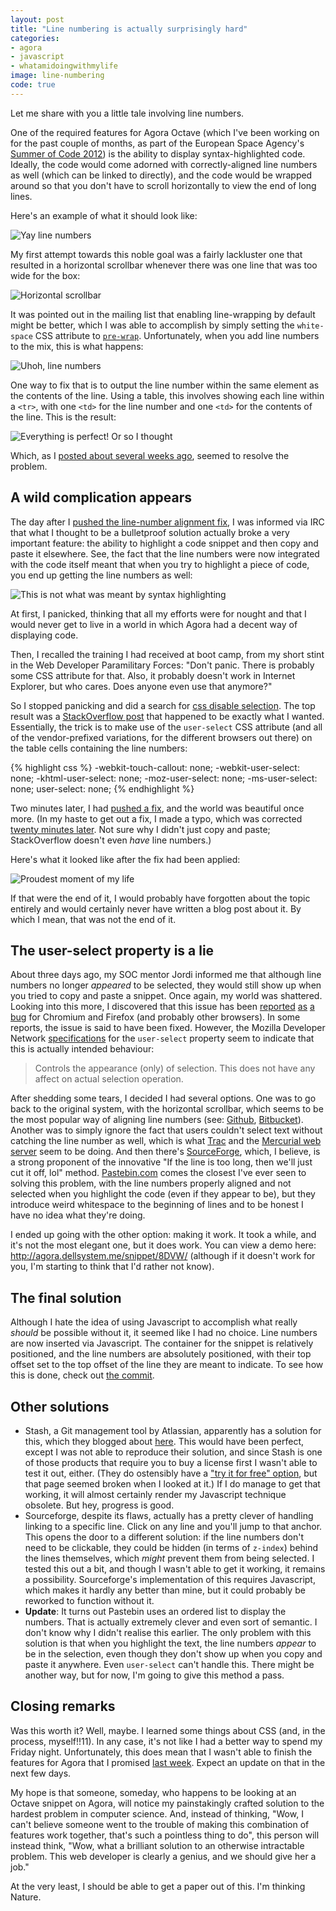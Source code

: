 ```yaml
---
layout: post
title: "Line numbering is actually surprisingly hard"
categories:
- agora
- javascript
- whatamidoingwithmylife
image: line-numbering
code: true
---
```


Let me share with you a little tale involving line numbers.

One of the required features for Agora Octave (which I've been working on for the past couple of months, as part of the European Space Agency's [Summer of Code 2012](/posts/socis-2012-with-octave/)) is the ability to display syntax-highlighted code. Ideally, the code would come adorned with correctly-aligned line numbers as well (which can be linked to directly), and the code would be wrapped around so that you don't have to scroll horizontally to view the end of long lines.

Here's an example of what it should look like:

![Yay line numbers](http://cs.mcgill.ca/~wliu65/media/agora/line-numbering.png)

My first attempt towards this noble goal was a fairly lackluster one that resulted in a horizontal scrollbar whenever there was one line that was too wide for the box:

![Horizontal scrollbar](http://cs.mcgill.ca/~wliu65/media/agora/line-number-alignment-1.png)

It was pointed out in the mailing list that enabling line-wrapping by default might be better, which I was able to accomplish by simply setting the `white-space` CSS attribute to [`pre-wrap`](http://www.quirksmode.org/css/whitespace.html). Unfortunately, when you add line numbers to the mix, this is what happens:

![Uhoh, line numbers](http://cs.mcgill.ca/~wliu65/media/agora/line-number-alignment-3.png)

One way to fix that is to output the line number within the same element as the contents of the line. Using a table, this involves showing each line within a `<tr>`, with one `<td>` for the line number and one `<td>` for the contents of the line. This is the result:

![Everything is perfect! Or so I thought](http://cs.mcgill.ca/~wliu65/media/agora/line-number-alignment-4.png)

Which, as I [posted about several weeks ago](http://dellsystem.me/posts/agora-octave-update-5-1/), seemed to resolve the problem.

## A wild complication appears

The day after I [pushed the line-number alignment fix](http://inversethought.com/hg/agora-dellsystem/rev/7d753658dc0e), I was informed via IRC that what I thought to be a bulletproof solution actually broke a very important feature: the ability to highlight a code snippet and then copy and paste it elsewhere. See, the fact that the line numbers were now integrated with the code itself meant that when you try to highlight a piece of code, you end up getting the line numbers as well:

![This is not what was meant by syntax highlighting](http://cs.mcgill.ca/~wliu65/media/agora/line-number-highlighting.png "Seeing this made me nauseous")

At first, I panicked, thinking that all my efforts were for nought and that I would never get to live in a world in which Agora had a decent way of displaying code.

Then, I recalled the training I had received at boot camp, from my short stint in the Web Developer Paramilitary Forces: "Don't panic. There is probably some CSS attribute for that. Also, it probably doesn't work in Internet Explorer, but who cares. Does anyone even use that anymore?"

So I stopped panicking and did a search for [css disable selection](https://www.google.ca/search?q=css+disable+selection). The top result was a [StackOverflow post](http://stackoverflow.com/a/4407335) that happened to be exactly what I wanted. Essentially, the trick is to make use of the `user-select` CSS attribute (and all of the vendor-prefixed variations, for the different browsers out there) on the table cells containing the line numbers:

{% highlight css %}
-webkit-touch-callout: none;
-webkit-user-select: none;
-khtml-user-select: none;
-moz-user-select: none;
-ms-user-select: none;
user-select: none;
{% endhighlight %}

Two minutes later, I had [pushed a fix](http://inversethought.com/hg/agora-dellsystem/rev/5f5f838c1e32), and the world was beautiful once more. (In my haste to get out a fix, I made a typo, which was corrected [twenty minutes later](http://inversethought.com/hg/agora-dellsystem/rev/4d5f23285bc2). Not sure why I didn't just copy and paste; StackOverflow doesn't even _have_ line numbers.)

Here's what it looked like after the fix had been applied:

![Proudest moment of my life](http://cs.mcgill.ca/~wliu65/media/agora/line-number-user-select.png "My greatest accomplishment")

If that were the end of it, I would probably have forgotten about the topic entirely and would certainly never have written a blog post about it. By which I mean, that was not the end of it.

## The user-select property is a lie

About three days ago, my SOC mentor Jordi informed me that although line numbers no longer _appeared_ to be selected, they would still show up when you tried to copy and paste a snippet. Once again, my world was shattered. Looking into this more, I discovered that this issue has been [reported](http://code.google.com/p/chromium/issues/detail?id=147490) [as](http://code.google.com/p/chromium/issues/detail?id=70891) [a](https://lists.webkit.org/pipermail/webkit-unassigned/2012-March/417486.html) [bug](https://bugzilla.mozilla.org/show_bug.cgi?id=166235) for Chromium and Firefox (and probably other browsers). In some reports, the issue is said to have been fixed. However, the Mozilla Developer Network [specifications](https://developer.mozilla.org/en-US/docs/CSS/user-select) for the `user-select` property seem to indicate that this is actually intended behaviour:

> Controls the appearance (only) of selection.  This does not have any affect on actual selection operation.

After shedding some tears, I decided I had several options. One was to go back to the original system, with the horizontal scrollbar, which seems to be the most popular way of aligning line numbers (see: [Github](https://gist.github.com/4cfae474ac8a9453a444), [Bitbucket](https://bitbucket.org/snej/murky/src/f7e17ba25f79/Source/unicode/utf_old.h#cl-283)). Another was to simply ignore the fact that users couldn't select text without catching the line number as well, which is what [Trac](http://trac.edgewall.org/demo-1.0/browser/trac.git/ChangeLog?rev=910219766ce6fd0b218a03be76de81afd7a0348b#L1) and the [Mercurial web server](http://inversethought.com/hg/agora-dellsystem/file/d6f65888e0f3/LICENSE) seem to be doing. And then there's [SourceForge](http://sourceforge.net/p/octave/code/11161/tree/trunk/octave-forge/main/comm/src/galois-def.cc#l3 "Try viewing the rest of that line! Oh wait, you can't."), which, I believe, is a strong proponent of the innovative "If the line is too long, then we'll just cut it off, lol" method. [Pastebin.com](http://pastebin.com/CG1PsKhZ) comes the closest I've ever seen to solving this problem, with the line numbers properly aligned and not selected when you highlight the code (even if they appear to be), but they introduce weird whitespace to the beginning of lines and to be honest I have no idea what they're doing.

I ended up going with the other option: making it work. It took a while, and it's not the most elegant one, but it does work. You can view a demo here: <http://agora.dellsystem.me/snippet/8DVW/> (although if it doesn't work for you, I'm starting to think that I'd rather not know).

## The final solution

Although I hate the idea of using Javascript to accomplish what really _should_ be possible without it, it seemed like I had no choice. Line numbers are now inserted via Javascript. The container for the snippet is relatively positioned, and the line numbers are absolutely positioned, with their top offset set to the top offset of the line they are meant to indicate. To see how this is done, check out [the commit](http://inversethought.com/hg/agora-dellsystem/rev/00c71a6192de).

## Other solutions

* Stash, a Git management tool by Atlassian, apparently has a solution for this, which they blogged about [here](http://blogs.atlassian.com/2012/09/stashs-pseudo-line-numbers/). This would have been perfect, except I was not able to reproduce their solution, and since Stash is one of those products that require you to buy a license first I wasn't able to test it out, either. (They do ostensibly have a ["try it for free" option](http://www.atlassian.com/software/stash/download), but that page seemed broken when I looked at it.) If I do manage to get that working, it will almost certainly render my Javascript technique obsolete. But hey, progress is good.
* Sourceforge, despite its flaws, actually has a pretty clever of handling linking to a specific line. Click on any line and you'll jump to that anchor. This opens the door to a different solution: if the line numbers don't need to be clickable, they could be hidden (in terms of `z-index`) behind the lines themselves, which _might_ prevent them from being selected. I tested this out a bit, and though I wasn't able to get it working, it remains a possibility. Sourceforge's implementation of this requires Javascript, which makes it hardly any better than mine, but it could probably be reworked to function without it.
* **Update**: It turns out Pastebin uses an ordered list to display the numbers. That is actually extremely clever and even sort of semantic. I don't know why I didn't realise this earlier. The only problem with this solution is that when you highlight the text, the line numbers _appear_ to be in the selection, even though they don't show up when you copy and paste it anywhere. Even `user-select` can't handle this. There might be another way, but for now, I'm going to give this method a pass.

## Closing remarks

Was this worth it? Well, maybe. I learned some things about CSS (and, in the process, myself!!11). In any case, it's not like I had a better way to spend my Friday night. Unfortunately, this does mean that I wasn't able to finish the features for Agora that I promised [last week](/posts/agora-octave-update-7/). Expect an update on that in the next few days.

My hope is that someone, someday, who happens to be looking at an Octave snippet on Agora, will notice my painstakingly crafted solution to the hardest problem in computer science. And, instead of thinking, "Wow, I can't believe someone went to the trouble of making this combination of features work together, that's such a pointless thing to do", this person will instead think, "Wow, what a brilliant solution to an otherwise intractable problem. This web developer is clearly a genius, and we should give her a job."

At the very least, I should be able to get a paper out of this. I'm thinking Nature.
